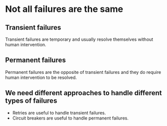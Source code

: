 # Not all failures are the same

## Transient failures

Transient failures are temporary and usually resolve themselves without human intervention.

## Permanent failures

Permanent failures are the opposite of transient failures and they do require human intervention to be resolved.

## We need different approaches to handle different types of failures

- Retries are useful to handle transient failures.
- Circuit breakers are useful to handle permanent failures.
